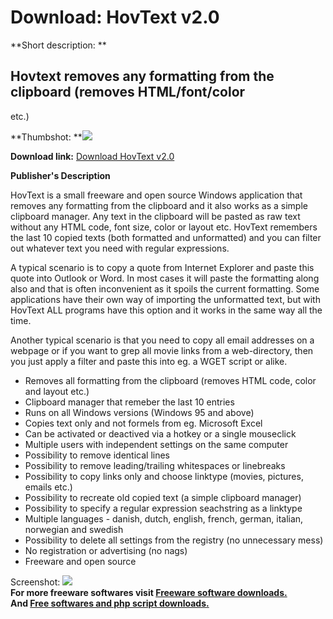 # Download: HovText v2.0

**Short description: **

## Hovtext removes any formatting from the clipboard (removes HTML/font/color
etc.)

  
**Thumbshot: **![](http://www.freewarefiles.com/screenshot/hovtext2_md.gif)   
  
**Download link:** [Download HovText v2.0](http://freesoftwares.boysofts.com/HovText-V_program_14619.html)  
  

**Publisher's Description**  
  

HovText is a small freeware and open source Windows application that removes
any formatting from the clipboard and it also works as a simple clipboard
manager. Any text in the clipboard will be pasted as raw text without any HTML
code, font size, color or layout etc. HovText remembers the last 10 copied
texts (both formatted and unformatted) and you can filter out whatever text
you need with regular expressions.

A typical scenario is to copy a quote from Internet Explorer and paste this
quote into Outlook or Word. In most cases it will paste the formatting along
also and that is often inconvenient as it spoils the current formatting. Some
applications have their own way of importing the unformatted text, but with
HovText ALL programs have this option and it works in the same way all the
time.

Another typical scenario is that you need to copy all email addresses on a
webpage or if you want to grep all movie links from a web-directory, then you
just apply a filter and paste this into eg. a WGET script or alike.

  * Removes all formatting from the clipboard (removes HTML code, color and layout etc.)
  * Clipboard manager that remeber the last 10 entries
  * Runs on all Windows versions (Windows 95 and above)
  * Copies text only and not formels from eg. Microsoft Excel
  * Can be activated or deactived via a hotkey or a single mouseclick
  * Multiple users with independent settings on the same computer
  * Possibility to remove identical lines
  * Possibility to remove leading/trailing whitespaces or linebreaks
  * Possibility to copy links only and choose linktype (movies, pictures, emails etc.)
  * Possibility to recreate old copied text (a simple clipboard manager)
  * Possibility to specify a regular expression seachstring as a linktype
  * Multiple languages - danish, dutch, english, french, german, italian, norwegian and swedish
  * Possibility to delete all settings from the registry (no unnecessary mess)
  * No registration or advertising (no nags)
  * Freeware and open source

  
  
Screenshot: ![](http://www.freewarefiles.com/screenshot/hovtext2.gif)  
**For more freeware softwares visit [Freeware software downloads.](http://freesoftwares.boysofts.com/)**   
**And [Free softwares and php script downloads.](http://www.boysofts.com/)**

